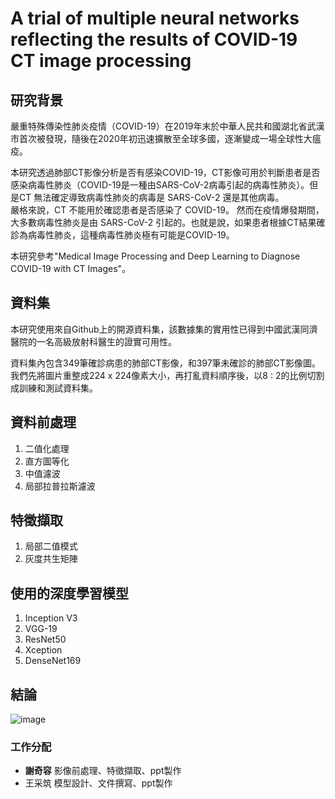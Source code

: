 # A trial of multiple neural networks reflecting the results of COVID-19 CT image processing

## 研究背景
嚴重特殊傳染性肺炎疫情（COVID-19）在2019年末於中華人民共和國湖北省武漢市首次被發現，隨後在2020年初迅速擴散至全球多國，逐漸變成一場全球性大瘟疫。

本研究透過肺部CT影像分析是否有感染COVID-19，CT影像可用於判斷患者是否感染病毒性肺炎（COVID-19是一種由SARS-CoV-2病毒引起的病毒性肺炎）。但是CT 無法確定導致病毒性肺炎的病毒是 SARS-CoV-2 還是其他病毒。\
嚴格來說，CT 不能用於確認患者是否感染了 COVID-19。 然而在疫情爆發期間，大多數病毒性肺炎是由 SARS-CoV-2 引起的。也就是說，如果患者根據CT結果確診為病毒性肺炎，這種病毒性肺炎極有可能是COVID-19。

本研究參考"Medical Image Processing and Deep Learning to Diagnose COVID-19 with CT Images"。

## 資料集
本研究使用來自Github上的開源資料集，該數據集的實用性已得到中國武漢同濟醫院的一名高級放射科醫生的證實可用性。

資料集內包含349筆確診病患的肺部CT影像，和397筆未確診的肺部CT影像圖。\
我們先將圖片重整成224 x 224像素大小，再打亂資料順序後，以8 : 2的比例切割成訓練和測試資料集。

## 資料前處理
1. 二值化處理
2. 直方圖等化
3. 中值濾波
4. 局部拉普拉斯濾波

## 特徵擷取
1. 局部二值模式
2. 灰度共生矩陣

## 使用的深度學習模型
1. Inception V3
2. VGG-19
3. ResNet50
4. Xception
5. DenseNet169

## 結論
![image](https://user-images.githubusercontent.com/88066658/187683684-95419455-54db-4eaf-9aa0-bbd46828d9aa.png)


### 工作分配
  - **謝奇容**    影像前處理、特徵擷取、ppt製作
  - 王采筑    模型設計、文件撰寫、ppt製作



